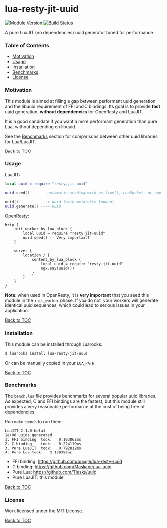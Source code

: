 # lua-resty-jit-uuid

[![Module Version][badge-version-image]][luarocks-resty-jit-uuid]
[![Build Status][badge-travis-image]][badge-travis-url]

A pure LuaJIT (no dependencies) uuid generator tuned for performance.

### Table of Contents

* [Motivation](#motivation)
* [Usage](#usage)
* [Installation](#installation)
* [Benchmarks](#benchmarks)
* [License](#license)

### Motivation

This module is aimed at filling a gap between performant uuid generation and
the libuuid requirement of FFI and C bindings. Its goal is to provide **fast**
uuid generation, **without dependencies** for OpenResty and LuaJIT.

It is a good candidate if you want a more performant generation than pure Lua,
without depending on libuuid.

See the [Benchmarks](#benchmarks) section for comparisons between other uuid
libraries for Lua/LuaJIT.

[Back to TOC](#table-of-contents)

### Usage

LuaJIT:
```lua
local uuid = require "resty.jit-uuid"

uuid.seed()     -- automatic seeding with os.time(), LuaSocket, or ngx.time()

uuid()          ---> uuid (with metatable lookup)
uuid.generate() ---> uuid
```

OpenResty:
```nginx
http {
    init_worker_by_lua_block {
        local uuid = require "resty.jit-uuid"
        uuid.seed() -- Very important!
    }

    server {
        location / {
            content_by_lua_block {
                local uuid = require "resty.jit-uuid"
                ngx.say(uuid())
            }
        }
    }
}
```

**Note**: when used in OpenResty, it is **very important** that you seed this
module in the `init_worker` phase. If you do not, your workers will generate
identical uuid sequences, which could lead to serious issues in your
application.

[Back to TOC](#table-of-contents)

### Installation

This module can be installed through Luarocks:
```bash
$ luarocks install lua-resty-jit-uuid
```

Or can be manually copied in your `LUA_PATH`.

[Back to TOC](#table-of-contents)

### Benchmarks

The `bench.lua` file provides benchmarks for several popular uuid libraries. As
expected, C and FFI bindings are the fastest, but this module still provides a
very reasonable performance at the cost of being free of dependencies.

Run `make bench` to run them:
```
LuaJIT 2.1.0-beta1
1e+06 uuids generated
1. FFI binding	took:	0.103862ms
2. C binding	took:	0.224119ms
3. Pure LuaJIT	took:	0.792812ms
4. Pure Lua	took:	2.139352ms
```

* FFI binding: <https://github.com/bungle/lua-resty-uuid>
* C binding: <https://github.com/Mashape/lua-uuid>
* Pure Lua: <https://github.com/Tieske/uuid>
* Pure LuaJIT: this module

[Back to TOC](#table-of-contents)

### License

Work licensed under the MIT License.

[Back to TOC](#table-of-contents)

[luarocks-resty-jit-uuid]: http://luarocks.org/modules/thibaultcha/lua-resty-jit-uuid

[badge-travis-url]: https://travis-ci.org/thibaultCha/lua-resty-jit-uuid
[badge-travis-image]: https://travis-ci.org/thibaultCha/lua-resty-jit-uuid?branch=master
[badge-version-image]: https://img.shields.io/badge/version-0.0.1-blue.svg?style=flat
